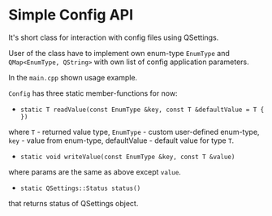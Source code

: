 # Simple Config API

It's short class for interaction with config files using QSettings. 

User of the class have to implement own enum-type `EnumType` and `QMap<EnumType, QString>` with own list of config application parameters.

In the `main.cpp` shown usage example.

`Config` has three static member-functions for now:

- ```
  static T readValue(const EnumType &key, const T &defaultValue = T { })
  ```

where `T` - returned value type, `EnumType` - custom user-defined enum-type, `key` - value from enum-type, defaultValue - default value for type `T`.

- ```
  static void writeValue(const EnumType &key, const T &value)
  ```

where params are the same as above except `value`.

- ```
  static QSettings::Status status()
  ```

that returns status of QSettings object.